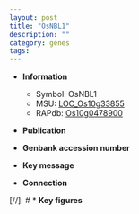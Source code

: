 ```yaml
---
layout: post
title: "OsNBL1"
description: ""
category: genes
tags: 
---
```


* **Information**  
    + Symbol: OsNBL1  
    + MSU: [LOC_Os10g33855](http://rice.uga.edu/cgi-bin/ORF_infopage.cgi?orf=LOC_Os10g33855)  
    + RAPdb: [Os10g0478900](http://rapdb.dna.affrc.go.jp/viewer/gbrowse_details/irgsp1?name=Os10g0478900)  

* **Publication**  

* **Genbank accession number**  

* **Key message**  

* **Connection**  

[//]: # * **Key figures**  


